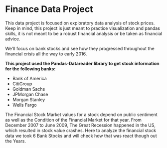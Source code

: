 # Finance Data Project

This data project is focused on exploratory data analysis of stock prices. Keep in mind, this project is just meant to practice visualization and pandas skills, it is not meant to be a robust financial analysis or be taken as financial advice.

We'll focus on bank stocks and see how they progressed throughout the financial crisis all the way to early 2016.

__This project used the Pandas-Datareader library to get stock information for the following banks:__

* Bank of America
* CitiGroup
* Goldman Sachs
* JPMorgan Chase
* Morgan Stanley
* Wells Fargo

The Financial Stock Market values for a stock depend on public sentiment as well as the Condition of the Financial Market for that year.
From December 2007 to June 2009, The Great Recession happened in the US, which resulted in stock value crashes. Here to analyze the 
financial stock data we took 6 Bank Stocks and will check how that was react though out the Years.
